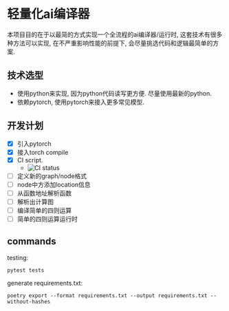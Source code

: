轻量化ai编译器
============

本项目目的在于以最简的方式实现一个全流程的ai编译器/运行时,
这套技术有很多种方法可以实现, 在不严重影响性能的前提下,
会尽量挑选代码和逻辑最简单的方案.


技术选型
-------

- 使用python来实现, 因为python代码读写更方便. 尽量使用最新的python.
- 依赖pytorch, 使用pytorch来接入更多常见模型.

开发计划
-------

- [x] 引入pytorch
- [x] 接入torch compile
- [x] CI script. 
  - ![CI status](https://github.com/0x00-pl/plai/actions/workflows/ci.yml/badge.svg?branch=master)
- [ ] 定义新的graph/node格式
- [ ] node中方添加location信息
- [ ] 从函数地址解析函数
- [ ] 解析出计算图
- [ ] 编译简单的四则运算
- [ ] 简单的四则运算运行时

commands
--------

testing:

```shell
pytest tests
```

generate requirements.txt:

```shell
poetry export --format requirements.txt --output requirements.txt --without-hashes
```

